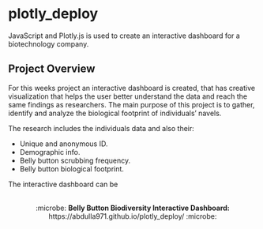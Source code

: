 # plotly_deploy
JavaScript and Plotly.js is used to create an interactive dashboard for a biotechnology company.

## Project Overview

For this weeks project an interactive dashboard is created, that has creative visualization that helps the user better understand the data and reach the same findings as researchers. The main purpose of this project is to gather, identify and analyze the biological footprint of individuals’ navels.

The research includes the individuals data and also their: 
  -	Unique and anonymous ID.
  -	Demographic info.
  -	Belly button scrubbing frequency.
  -	Belly button biological footprint.
  
The interactive dashboard can be 
<br>
<br>
<p align="center">
:microbe: <b>Belly Button Biodiversity Interactive Dashboard:</b> https://abdulla971.github.io/plotly_deploy/ :microbe:
</p>
<br>
